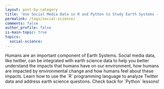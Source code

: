 ```yaml
---
layout: post-by-category
title: 'Use Social Media Data in R and Python to Study Earth Systems - Social Science'
permalink: /tags/social-science/
comments: false
author_profile: false
is-main-topic: true
topics:
  social-science:
---
```


<div class='tag-landing-intro notice--success' markdown="1">
Humans are an important component of Earth Systems. Social media data, like
twitter, can be integrated with earth science data to help you better understand
the impacts that humans have on our environment, how humans are impacted by
environmental change and how humans feel about these impacts. Learn how to use
the `R` programming language to analyze Twitter data and address earth science
questions. Check back for `Python` lessons!
</div>
